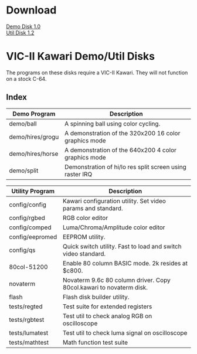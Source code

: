# Download

[Demo Disk 1.0](https://accentual.com/vicii-kawari/downloads/kawari_demo_1.0.d64) \
[Util Disk 1.2](https://accentual.com/vicii-kawari/downloads/kawari_util_1.2.d64)

# VIC-II Kawari Demo/Util Disks

The programs on these disks require a VIC-II Kawari. They will not function on a stock C-64.

## Index

Demo Program | Description
--------|------------
demo/ball | A spinning ball using color cycling.
demo/hires/grogu | A demonstration of the 320x200 16 color graphics mode 
demo/hires/horse | A demonstration of the 640x200 4 color graphics mode 
demo/split | Demonstration of hi/lo res split screen using raster IRQ 

Utility Program | Description
----------------|------------
config/config   | Kawari configuration utility. Set video params and standard.
config/rgbed    | RGB color editor
config/comped   | Luma/Chroma/Amplitude color editor
config/eepromed | EEPROM utility.
config/qs       | Quick switch utility. Fast to load and switch video standard.
80col-51200     | Enable 80 column BASIC mode. 2k resides at $c800.
novaterm        | Novaterm 9.6c 80 column driver. Copy 80col.kawari to novaterm disk.
flash           | Flash disk builder utility.
tests/regted    | Test suite for extended registers
tests/rgbtest   | Test util to check analog RGB on oscilloscope
tests/lumatest  | Test util to check luma signal on oscilloscope
tests/mathtest  | Math function test suite
